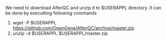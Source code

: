We need to download AfterQC and unzip it to $USERAPPL directory. It can be done by executting following commands  
   1. wget -P $USERAPPL https://github.com/OpenGene/AfterQC/archive/master.zip
   2. unzip -d $USERAPPL $USERAPPL/master.zip
